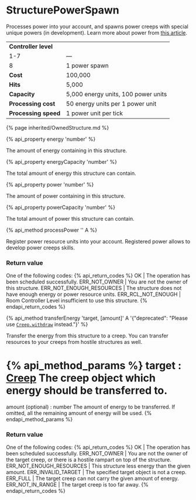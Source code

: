 # StructurePowerSpawn

<img src="img/powerSpawn.png" alt="" align="right" />

Processes power into your account, and spawns power creeps with special unique powers (in development).
Learn more about power from [this article](/power.html).

<table class="table gameplay-info">
    <tbody>
    <tr>
        <td colspan="2"><strong>Controller level</strong></td>
    </tr>
    <tr>
        <td>1-7</td>
        <td>—</td>
    </tr>
    <tr>
        <td>8</td>
        <td>1 power spawn</td>
    </tr>
    <tr>
        <td><strong>Cost</strong></td>
        <td>100,000</td>
    </tr>
    <tr>
        <td><strong>Hits</strong></td>
        <td>5,000</td>
    </tr>
    <tr>
        <td><strong>Capacity</strong></td>
        <td>5,000 energy units, 100 power units</td>
    </tr>
    <tr>
        <td><strong>Processing cost</strong></td>
        <td>50 energy units per 1 power unit</td>
    </tr>
    <tr>
        <td><strong>Processing speed</strong></td>
        <td>1 power unit per tick</td>
    </tr>
    </tbody>
</table>

{% page inherited/OwnedStructure.md %}


{% api_property energy 'number' %}



The amount of energy containing in this structure.



{% api_property energyCapacity 'number' %}



The total amount of energy this structure can contain.



{% api_property power 'number' %}



The amount of power containing in this structure.



{% api_property powerCapacity 'number' %}



The total amount of power this structure can contain.


{% api_method processPower '' A %}



Register power resource units into your account. Registered power allows to develop power creeps skills. 



### Return value

One of the following codes:
{% api_return_codes %}
OK | The operation has been scheduled successfully.
ERR_NOT_OWNER | You are not the owner of this structure.
ERR_NOT_ENOUGH_RESOURCES | The structure does not have enough energy or power resource units.
ERR_RCL_NOT_ENOUGH | Room Controller Level insufficient to use this structure.
{% endapi_return_codes %}


{% api_method transferEnergy 'target, [amount]' A '{"deprecated": "Please use [`Creep.withdraw`](#Creep.withdraw) instead."}' %}



Transfer the energy from this structure to a creep. You can transfer resources to your creeps from hostile structures as well.

{% api_method_params %}
target : <a href="#Creep">Creep</a>
The creep object which energy should be transferred to.
===
amount (optional) : number
The amount of energy to be transferred. If omitted, all the remaining amount of energy will be used.
{% endapi_method_params %}


### Return value

One of the following codes:
{% api_return_codes %}
OK | The operation has been scheduled successfully.
ERR_NOT_OWNER | You are not the owner of the target creep, or there is a hostile rampart on top of the structure.
ERR_NOT_ENOUGH_RESOURCES | This structure less energy than the given amount.
ERR_INVALID_TARGET | The specified target object is not a creep.
ERR_FULL | The target creep can not carry the given amount of energy.
ERR_NOT_IN_RANGE | The target creep is too far away.
{% endapi_return_codes %}
